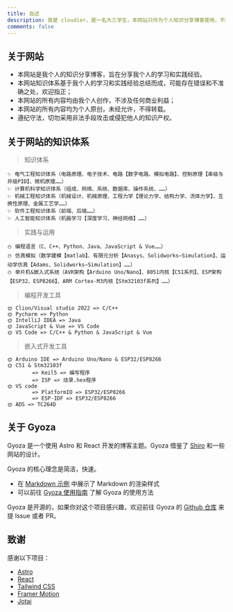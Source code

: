 ```yaml
---
title: 自述
description: 我是 cloudier，是一名大三学生，本网站只作为个人知识分享博客使用，不提供任何技术支持。
comments: false
---
```


## 关于网站

- 本网站是我个人的知识分享博客，旨在分享我个人的学习和实践经验。
- 本网站知识体系基于我个人的学习和实践经验总结而成，可能存在错误和不准确之处，欢迎指正；
- 本网站的所有内容均由我个人创作，不涉及任何商业利益；
- 本网站的所有内容均为个人原创，未经允许，不得转载。
- 遵纪守法，切勿采用非法手段攻击或侵犯他人的知识产权。

## 关于网站的知识体系

> 知识体系

    ✨ 电气工程知识体系（电路原理、电子技术、电路【数字电路、模拟电路】、控制原理【串级与并级PID】、微机原理……）
    ✨ 计算机科学知识体系（组成、网络、系统、数据库、操作系统、……）
    ✨ 机械工程知识体系（机械设计、机械原理、工程力学【理论力学、结构力学、流体力学】、互换性原理、金属工艺学……）
    ✨ 软件工程知识体系（前端、后端……）
    ✨ 人工智能知识体系（机器学习【深度学习、神经网络】……）

> 实践与运用

    ⛄ 编程语言（C、C++、Python、Java、JavaScript & Vue……）
    ⛄ 仿真模拟（数学建模【matlab】、有限元分析【Anasys、Solidworks—Simulation】、运动学仿真【Adams、Solidworks—Simulation】……）
    ⛄ 单片机&嵌入式系统（AVR架构【Arduino Uno/Nano】、8051内核【C51系列】、ESP架构【ESP32、ESP8266】、ARM Cortex-M3内核【Stm32103f系列】……）

> 编程开发工具

    🌞 Clion/Visual studio 2022 => C/C++
    🌞 Pycharm => Python
    🌞 IntelliJ IDEA => Java
    🌞 JavaScript & Vue => VS Code
    🌞 VS Code => C/C++ & Python & JavaScript & Vue

> 嵌入式开发工具

    🌞 Arduino IDE => Arduino Uno/Nano & ESP32/ESP8266
    🌞 C51 & Stm32103f
            => Keil5 => 编写程序
            => ISP => 烧录.hex程序
    🌞 VS code
            => PlatformIO => ESP32/ESP8266
            => ESP-IDF => ESP32/ESP8266
    🌞 ADS => TC264D

## 关于 Gyoza

Gyoza 是一个使用 Astro 和 React 开发的博客主题。Gyoza 借鉴了 [Shiro](https://github.com/innei/Shiro) 和一些网站的设计。

Gyoza 的核心理念是简洁，快速。

- 在 [Markdown 示例](https://gyoza.lxchapu.com/posts/markdown) 中展示了 Markdown 的渲染样式
- 可以前往 [Gyoza 使用指南](https://gyoza.lxchapu.com/posts/guide) 了解 Gyoza 的使用方法

Gyoza 是开源的，如果你对这个项目感兴趣，欢迎前往 Gyoza 的 [Github 仓库](https://github.com/lxchapu/astro-gyoza) 来提 Issue 或者 PR。

## 致谢

感谢以下项目：

- [Astro](https://astro.build/)
- [React](https://reactjs.org/)
- [Tailwind CSS](https://tailwindcss.com/)
- [Framer Motion](https://www.framer.com/motion/)
- [Jotai](https://jotai.org/)
